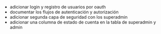 - adicionar login y registro de usuarios por oauth
- documentar los flujos de autenticación y autorización
- adicionar segunda capa de seguridad con los superadmin
- adicionar una columna de estado de cuenta en la tabla de superadmin y admin
